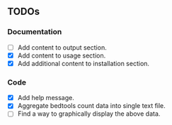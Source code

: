TODOs
-----

### Documentation

- [ ] Add content to output section.
- [x] Add content to usage section.
- [x] Add additional content to installation section.

### Code

- [x] Add help message.
- [x] Aggregate bedtools count data into single text file.
- [ ] Find a way to graphically display the above data.
